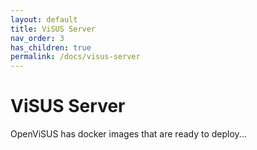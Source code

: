 ```yaml
---
layout: default
title: ViSUS Server
nav_order: 3
has_children: true
permalink: /docs/visus-server
---
```


# ViSUS Server

OpenViSUS has docker images that are ready to deploy...